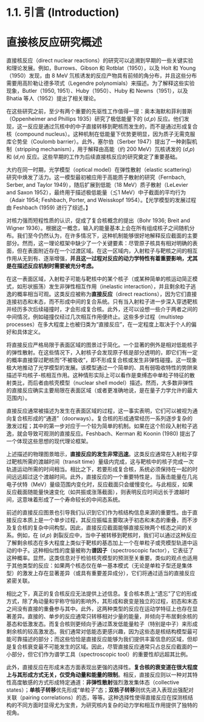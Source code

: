 # 1.1. 引言 (Introduction)
# 直接核反应研究概述

直接核反应（direct nuclear reactions）的研究可以追溯到早期的一些关键实验和理论发展。例如，Burrows、Gibson 和 Rotblat（1950），以及 Holt 和 Young（1950）发现，由 $8$ MeV 氘核诱发的反应产物具有前倾的角分布，并且这些分布需要用高阶勒让德多项式（Legendre polynomials）来描述。为了解释这些实验现象，Butler（1950, 1951）、Huby（1950）、Huby 和 Newns（1951），以及 Bhatia 等人（1952）提出了相关理论。

在这些研究之前，至少有两个重要的先驱性工作值得一提：奥本海默和菲利普斯（Oppenheimer and Phillips 1935）研究了极低能量下的 ($d$,$p$) 反应。他们发现，这一反应是通过氘核中的中子直接转移到靶核而发生的，而不是通过形成复合核（compound nucleus）。这种机制在低能量下优势更明显，因为质子无需克服库仑势垒（Coulomb barrier）。此外，塞尔伯（Serber 1947）提出了一种剥裂机制（stripping mechanism），用于解释由高能（约 $200$ MeV）氘核诱发的 ($d$,$p$) 和 ($d$,$n$) 反应。这些早期的工作为后续直接核反应的研究奠定了重要基础。

大约在同一时期，光学模型（optical model）在弹性散射（elastic scattering）研究中焕发了活力。这一模型最初被应用于高能质子散射的研究（Fernbach, Serber, and Taylor 1949），随后扩展到低能（$18$ MeV）质子散射（LeLevier and Saxon 1952），最终用于描述极低能量（≲1 MeV）中子截面的平均行为（Adair 1954; Feshbach, Porter, and Weisskopf 1954）。【光学模型的发展过程由 Feshbach (1959) 进行了综述。】

对核力强而短程性质的认识，促成了复合核概念的提出（Bohr 1936; Breit and Wigner 1936）。根据这一概念，输入的能量基本上会在所有组成核子之间随机分布。我们至今仍然认为，在许多情况下，这种机制能够很好地解释反应截面的主要部分。然而，这一理论框架中缺少了一个关键要素：尽管原子核具有相对明确的表面，但在表面附近存在一个过渡区域。在这一区域内，入射粒子与靶核之间的相互作用从无到有、逐渐增强，**并且这一过程对反应的动力学特性有着重要影响，尤其是在描述反应机制时需要被充分考虑。**

在这一表面区域，入射粒子可能与靶核中的某个核子（或某种简单的核运动简正模式，如形状振荡）发生非弹性相互作用（inelastic interaction），并且剩余粒子逃逸的概率相当可观。这类反应被称为**直接反应**（direct reactions），因为它们直接连接初态和末态，而不形成中间的复合系统。只有当入射粒子进一步深入穿透靶核并经历多次后续碰撞时，才会形成复合核。此外，还可以设想一些介于两者之间的中间情况，例如碰撞仅经过几次相互作用便终止。这些多步过程（multistep processes）在多大程度上也被归类为“直接反应”，在一定程度上取决于个人的偏好和具体定义。

将直接反应严格局限于表面区域的图景过于简化。一个显著的例外是相对低能核子的弹性散射。在这些情况下，入射核子会发现原子核是部分透明的，即它们有一定的概率直接穿过靶核而“不被吸收”，即不形成复合核或发生非弹性碰撞。这一现象极大地推动了光学模型的发展。该模型通过一个简单的、具有弱吸收特性的势阱来描述平均核子-核相互作用。这种情形实际上可以看作是束缚态中单粒子特征的散射类比，而后者由核壳模型（nuclear shell model）描述。然而，大多数非弹性的直接反应确实主要局限在表面区域（或者更准确地说，是在量子力学允许的最大范围内）。  

直接反应通常被描述为发生在表面区域的过程，这一事实表明，它们可以被视为通向复合核形成的“通道”（doorways）。复合核的形成通常经历一系列逐步复杂的激发过程；其中的第一步对应于一个较为简单的机制。如果在这个阶段入射粒子逃逸，就会导致可观测的直接反应。Feshbach、Kerman 和 Koonin (1980) 提出了一个体现这些思想的现代理论框架。

上述描述的物理图景暗示，**直接反应的发生非常迅速**。这类反应通常在入射粒子穿过靶核所需的渡越时间（transit time）量级内完成，这与靶核中的核子完成一次轨道运动所需的时间相当。相比之下，若要形成复合核，系统必须保持在一起的时间远远超过这个渡越时间。此外，直接反应的一个重要特性是，当轰击能量在几兆电子伏特（MeV）量级范围内变化时，反应截面只会缓慢变化。与此相反，如果反应截面随能量快速变化（如共振或涨落截面），则表明反应时间远长于渡越时间，这意味着形成了一个寿命较长的中间态系统。

前述的直接反应图景也引导我们认识到它们作为核结构信息来源的重要性。由于直接反应本质上是一个单步过程，其反应振幅主要取决于初态和末态的重叠，而不涉及复合核的复杂中间构型。因此，直接反应截面能够直接反映两个核态之间的关系。例如，在 ($d$,$p$) 剥裂反应中，当中子被转移到靶核时，我们可以通过这种反应了解剩余核态在多大程度上类似于靶核的基态加上一个在单粒子或壳模型轨道中运动的中子。这种相似性的度量被称为**谱因子**（spectroscopic factor），它表征了这种概率。显然，这类信息对于检验核壳模型的预测至关重要。类似的观点也适用于其他类型的反应：如果两个核态仅在单一基本模式（无论是单粒子型还是集体型）的激发上存在显著差异（或具有重要差异成分），它们将通过适当的直接反应紧密关联。

相比之下，真正的复合核反应无法提供上述信息。复合核本质上“遗忘”了它的形成方式，除了角动量和宇称守恒的影响外，其形成和衰变是独立的过程，初态和末态之间没有直接的重叠参与其中。此外，这两种类型的反应在运动学特征上也存在显著差异。直接的、单步的反应通常只转移相对少量的能量，并倾向于布居剩余核的基态和低激发态。而复合核则更倾向于通过蒸发低能量粒子（特别是中子）来形成剩余核的较高激发态。我们通常对低能态更感兴趣，因为这些态是核结构模型最可能可靠描述的部分；而这些恰恰是直接反应能够为我们提供丰富信息的区域，但却是复合核衰变最不可能发生的区域。因此，尽管直接反应通常只占总反应截面的一小部分，但它们作为谱学工具（spectroscopic tool）的重要性却远超其比例。

此外，直接反应在形成末态方面表现出更强的选择性。**复合核的衰变道在很大程度上与其形成方式无关，仅受角动量和能量的限制**。相反，直接反应则以一种对其特性高度敏感的方式形成特定通道：**非弹性散射**强烈激发集体态（collective states）；**单核子转移**优先形成“单粒子”态；**双核子转移**则优先进入表现出强配对关联（pairing correlations）的态，等等。这种选择性使得直接反应在探测核结构的不同方面时显得尤为宝贵，为研究核内复杂的动力学和相互作用提供了独特的视角。